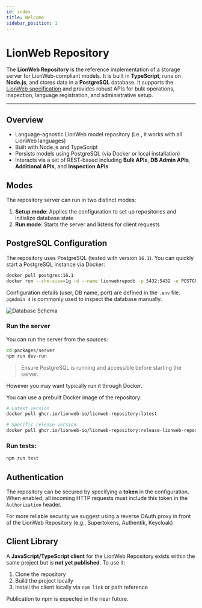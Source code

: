 ```yaml
---
id: index
title: Welcome
sidebar_position: 1
---
```


# LionWeb Repository

The **LionWeb Repository** is the reference implementation of a storage server for LionWeb-compliant models. It is built in **TypeScript**, runs on **Node.js**, and stores data in a **PostgreSQL** database. It supports the [LionWeb specification](https://lionweb.io) and provides robust APIs for bulk operations, inspection, language registration, and administrative setup.

---

## Overview

- Language-agnostic LionWeb model repository (i.e., it works with all LionWeb languages)
- Built with Node.js and TypeScript
- Persists models using PostgreSQL (via Docker or local installation)
- Interacts via a set of REST-based including **Bulk APIs**, **DB Admin APIs**, **Additional APIs**, and **Inspection APIs**

## Modes

The repository server can run in two distinct modes:

1. **Setup mode**: Applies the configuration to set up repositories and initialize database state
2. **Run mode**: Starts the server and listens for client requests

## PostgreSQL Configuration

The repository uses PostgreSQL (tested with version `16.1`). You can quickly start a PostgreSQL instance via Docker:

```bash
docker pull postgres:16.1
docker run --shm-size=1g -d --name lionwebrepodb -p 5432:5432 -e POSTGRES_PASSWORD=lionweb postgres:16.1
```

Configuration details (user, DB name, port) are defined in the `.env` file. `pgAdmin 4` is commonly used to inspect the database manually.

![Database Schema](/img/database-schema.svg)

### Run the server

You can run the server from the sources:

```bash
cd packages/server
npm run dev-run
```

> Ensure PostgreSQL is running and accessible before starting the server.

However you may want typically run it through Docker.

You can use a prebuilt Docker image of the repository:

```bash
# Latest version
docker pull ghcr.io/lionweb-io/lionweb-repository:latest

# Specific release version
docker pull ghcr.io/lionweb-io/lionweb-repository:release-lionweb-repository-0.1.1
```

### Run tests:

```bash
npm run test
```

## Authentication

The repository can be secured by specifying a **token** in the configuration. When enabled, all incoming HTTP requests must include this token in the `Authorization` header.

For more reliable security we suggest using a reverse OAuth proxy in front of the LionWeb Repository (e.g., Supertokens, Authentik, Keycloak)

## Client Library

A **JavaScript/TypeScript client** for the LionWeb Repository exists within the same project but is **not yet published**. To use it:

1. Clone the repository
2. Build the project locally
3. Install the client locally via `npm link` or path reference

Publication to npm is expected in the near future.
